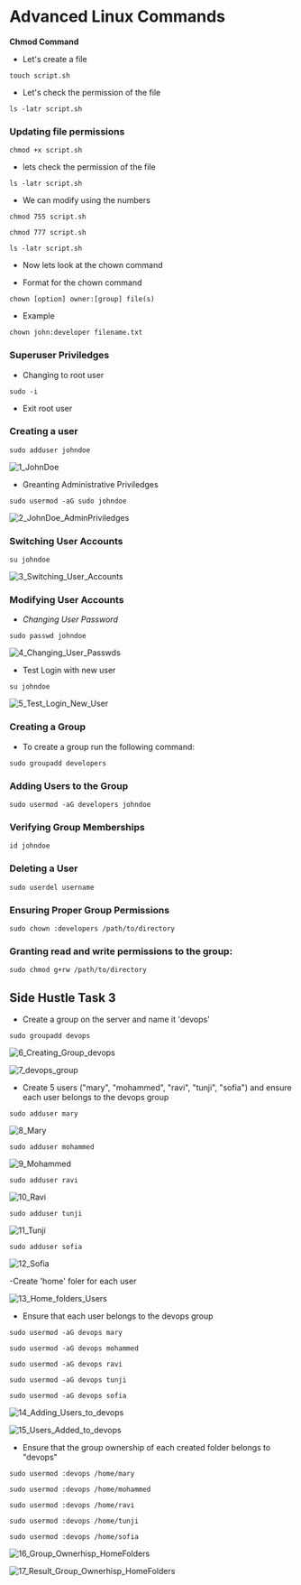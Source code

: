 # Advanced Linux Commands

**Chmod Command**

- Let's create a file

```
touch script.sh
```

- Let's check the permission of the file

```
ls -latr script.sh
```

### Updating file permissions

```
chmod +x script.sh
```

- lets check the permission of the file

```
ls -latr script.sh
```

- We can modify using the numbers

```
chmod 755 script.sh
```

```
chmod 777 script.sh
```

```
ls -latr script.sh
```

- Now lets look at the chown command

- Format for the chown command

```
chown [option] owner:[group] file(s)
```

- Example

```
chown john:developer filename.txt
```

### Superuser Priviledges

- Changing to root user

```
sudo -i
```

- Exit root user

### Creating a user

```
sudo adduser johndoe
```

![1_JohnDoe](/Advanced_Linux_Commands/Images/1_JohnDoe.png)

- Greanting Administrative Priviledges

```
sudo usermod -aG sudo johndoe
```

![2_JohnDoe_AdminPriviledges](/Advanced_Linux_Commands/Images/2_JohnDoe_AdminPriviledges.png)

### Switching User Accounts

```
su johndoe
```

![3_Switching_User_Accounts](/Advanced_Linux_Commands/Images/3_Switching_User_Accounts.png)

### Modifying User Accounts

- *Changing User Password*

```
sudo passwd johndoe
```

![4_Changing_User_Passwds](/Advanced_Linux_Commands/Images/4_Changing_User_Passwds.png)

- Test Login with new user

```
su johndoe
```

![5_Test_Login_New_User](/Advanced_Linux_Commands/Images/5_Test_Login_New_User.png)

### Creating a Group

- To create a group run the following command:

```
sudo groupadd developers
```

### Adding Users to the Group

```
sudo usermod -aG developers johndoe
```

### Verifying Group Memberships

```
id johndoe
```

### Deleting a User

```
sudo userdel username
```

### Ensuring Proper Group Permissions

```
sudo chown :developers /path/to/directory
```

### Granting read and write permissions to the group:

```
sudo chmod g+rw /path/to/directory
```

## Side Hustle Task 3

- Create a group on the server and name it 'devops'

```
sudo groupadd devops
```

![6_Creating_Group_devops](/Advanced_Linux_Commands/Images/6_Creating_Group_devops.png)

![7_devops_group](/Advanced_Linux_Commands/Images/7_devops_group.png)

- Create 5 users ("mary", "mohammed", "ravi", "tunji", "sofia") and ensure each user belongs to the devops group

```
sudo adduser mary
```

![8_Mary](/Advanced_Linux_Commands/Images/8_Mary.png)

```
sudo adduser mohammed
```

![9_Mohammed](/Advanced_Linux_Commands/Images/9_Mohammed.png)

```
sudo adduser ravi
```

![10_Ravi](/Advanced_Linux_Commands/Images/10_Ravi.png)

```
sudo adduser tunji
```

![11_Tunji](/Advanced_Linux_Commands/Images/11_Tunji.png)

```
sudo adduser sofia
```

![12_Sofia](/Advanced_Linux_Commands/Images/12_Sofia.png)

-Create 'home' foler for each user

![13_Home_folders_Users](/Advanced_Linux_Commands/Images/13_Home_folders_Users.png)

- Ensure that each user belongs to the devops group

```
sudo usermod -aG devops mary
```

```
sudo usermod -aG devops mohammed
```

```
sudo usermod -aG devops ravi
```

```
sudo usermod -aG devops tunji
```

```
sudo usermod -aG devops sofia
```

![14_Adding_Users_to_devops](/Advanced_Linux_Commands/Images/14_Adding_Users_to_devops.png)

![15_Users_Added_to_devops](/Advanced_Linux_Commands/Images/15_Users_Added_to_devops.png)

- Ensure that the group ownership of each created folder belongs to "devops"

```
sudo usermod :devops /home/mary
```

```
sudo usermod :devops /home/mohammed
```

```
sudo usermod :devops /home/ravi
```

```
sudo usermod :devops /home/tunji
```

```
sudo usermod :devops /home/sofia
```

![16_Group_Ownerhisp_HomeFolders](/Advanced_Linux_Commands/Images/16_Group_Ownerhisp_HomeFolders.png)

![17_Result_Group_Ownerhisp_HomeFolders](/Advanced_Linux_Commands/Images/17_Result_Group_Ownerhisp_HomeFolders.png)
